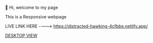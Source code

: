 
👋 Hi, welcome to my page


This is a Responsive webpage


LIVE LINK HERE ----> https://distracted-hawking-4cfbbe.netlify.app/


[DESKTOP VIEW ](https://user-images.githubusercontent.com/80969919/117016882-0c626880-aceb-11eb-9074-f2048984bd71.png)


